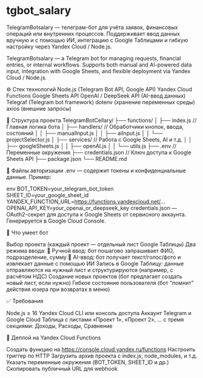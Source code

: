 # tgbot_salary
TelegramBotsalary — телеграм-бот для учёта заявок, финансовых операций или внутренних процессов. Поддерживает ввод данных вручную и с помощью ИИ, интеграцию с Google Таблицами и гибкую настройку через Yandex Cloud / Node.js.

TelegramBotsalary — a Telegram bot for managing requests, financial entries, or internal workflows. Supports both manual and AI-powered data input, integration with Google Sheets, and flexible deployment via Yandex Cloud / Node.js.

⚙️ Стек технологий
Node.js (Telegram Bot API, Google API)
Yandex Cloud Functions
Google Sheets API
OpenAI / DeepSeek API (AI-ввод данных)
Telegraf (Telegram bot framework)
dotenv (хранение переменных среды)
axios (внешние запросы)

📁 Структура проекта
TelegramBotCellary/
├── functions/
│   ├── index.js           // Главная логика бота
│   ├── handlers/          // Обработчики кнопок, ввода, состояний
│   │   ├── manualInput.js
│   │   ├── aiInput.js
│   │   └── projectSelector.js
│   ├── services/          // Работа с Google Sheets, AI и т.д.
│   │   ├── googleSheets.js
│   │   ├── openAI.js
│   │   └── utils.js
├── .env                   // Переменные окружения
├── credentials.json       // Ключ доступа к Google Sheets API
├── package.json
└── README.md

🔐 Файлы авторизации
.env — содержит токены и конфиденциальные данные. Пример:

env
BOT_TOKEN=your_telegram_bot_token
SHEET_ID=your_google_sheet_id
YANDEX_FUNCTION_URL=https://functions.yandexcloud.net/...
OPENAI_API_KEY=your_openai_or_deepseek_key
credentials.json — OAuth2-секрет для доступа к Google Sheets от сервисного аккаунта. Генерируется в Google Cloud Console.

🧠 Что умеет бот

Выбор проекта (каждый проект — отдельный лист Google Таблицы)
Два режима ввода:
💬 Ручной ввод: бот пошагово запрашивает ФИО, подразделение, сумму
🤖 AI-ввод: бот получает текст/голос/фото и извлекает данные с помощью ИИ
Запись в Google Таблицу: данные отправляются на нужный лист и структурируются (например, с расчётом НДС)
Создание новых проектов (бот предлагает создать новый лист, если нужно)
Гибкое состояние пользователя (бот “помнит” действия юзера при возвратах в меню)

✅ Требования

Node.js ≥ 16
Yandex Cloud CLI или консоль доступа
Аккаунт Telegram и Google Cloud
Таблица с листами «Проект 1», «Проект 2», … с тремя секциями: Доходы, Расходы, Сравнение

🚀 Деплой на Yandex Cloud Functions

Создать функцию на https://console.cloud.yandex.ru/functions
Настроить триггер по HTTP
Загрузить архив проекта с index.js, node_modules, и т.д.
Указать переменные окружения (BOT_TOKEN, SHEET_ID и др.)
Скопировать публичный URL для webhook

